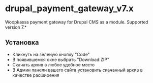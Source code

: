 # drupal_payment_gateway_v7.x
Woopkassa payment gateway for Drupal CMS as a module. Supported version 7.*
## Установка
* Кликнуть на зеленую кнопку "Code"
* В появившемся окне выбрать "Download ZIP"
* Скачать архив в любое удобное место
* В Админ панели вашего сайта установить скачанный архив в качестве расширения
